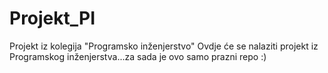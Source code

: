 # Projekt_PI
Projekt iz kolegija "Programsko inženjerstvo"
Ovdje će se nalaziti projekt iz Programskog inženjerstva...za sada je ovo samo prazni repo :)

